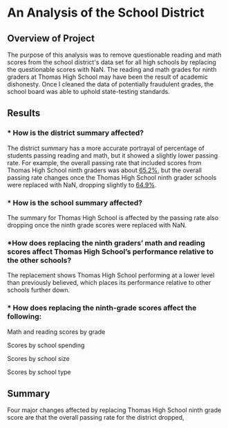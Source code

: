 # An Analysis of the School District

## Overview of Project
The purpose of this analysis was to remove questionable reading and math scores from the school district's data set for all high schools by replacing the questionable scores with NaN. The reading and math grades for ninth graders at Thomas High School may have been the result of academic dishonesty. Once I cleaned the data of potentially fraudulent grades, the school board was able to uphold state-testing standards.

## Results

### * How is the district summary affected?
The district summary has a more accurate portrayal of percentage of students passing reading and math, but it showed a slightly lower passing rate. For example, the overall passing rate that included scores from Thomas High School ninth graders was about [65.2%](https://github.com/LaurenSonis/School_District_Analysis/blob/main/2021-01-03%20(3).png), but the overall passing rate changes once the Thomas High School ninth grader schools were replaced with NaN, dropping slightly to [64.9%](https://github.com/LaurenSonis/School_District_Analysis/blob/main/2021-01-03%20(2).png).

### * How is the school summary affected?
The summary for Thomas High School is affected by the passing rate also dropping once the ninth grade scores were replaced with NaN.  

### *How does replacing the ninth graders’ math and reading scores affect Thomas High School’s performance relative to the other schools?
The replacement shows Thomas High School performing at a lower level than previously believed, which places its performance relative to other schools further down.

### * How does replacing the ninth-grade scores affect the following:
Math and reading scores by grade
  
Scores by school spending

Scores by school size

Scores by school type

## Summary
Four major changes affected by replacing Thomas High School ninth grade score are that the overall passing rate for the district dropped, 

